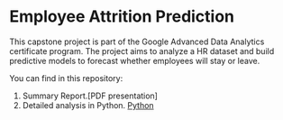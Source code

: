 # Employee Attrition Prediction

This capstone project is part of the Google Advanced Data Analytics certificate program. The project aims to analyze a HR dataset and build predictive models to forecast whether employees will stay or leave.

You can find in this repository:

1. Summary Report.[PDF presentation]
2. Detailed analysis in Python. [Python]('code/Employee_Attrition_Prediction.ipynb)
